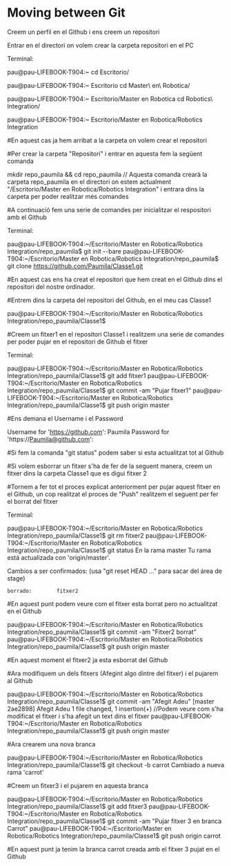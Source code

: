 # Moving between Git
Creem un perfil en el Github i ens creem un repositori

Entrar en el directori on volem crear la carpeta repositori en el PC

Terminal:

pau@pau-LIFEBOOK-T904:~ cd Escritorio/

pau@pau-LIFEBOOK-T904:~ Escritorio cd Master\ en\ Robotica/

pau@pau-LIFEBOOK-T904:~ Escritorio/Master en Robotica cd Robotics\ Integration/

pau@pau-LIFEBOOK-T904:~ Escritorio/Master en Robotica/Robotics Integration

#En aquest cas ja hem arribat a la carpeta on volem crear el repositori

#Per crear la carpeta "Repositori" i entrar en aquesta fem la següent comanda

mkdir repo_paumila && cd repo_paumila // Aquesta comanda crearà la carpeta repo_paumila en el directori on estem actualment "/Escritorio/Master en Robotica/Robotics Integration" i entrara dins la carpeta per poder realitzar més comandes

#A continuació fem una serie de comandes per inicialitzar el respositori amb el Github

Terminal:

pau@pau-LIFEBOOK-T904:~/Escritorio/Master en Robotica/Robotics Integration/repo_paumila$ git init --bare
pau@pau-LIFEBOOK-T904:~/Escritorio/Master en Robotica/Robotics Integration/repo_paumila$ git clone https://github.com/Paumila/Classe1.git

#En aquest cas ens ha creat el repositori que hem creat en el Github dins el repositori del nostre ordinador. 

#Entrem dins la carpeta del repositori del Github, en el meu cas Classe1

pau@pau-LIFEBOOK-T904:~/Escritorio/Master en Robotica/Robotics Integration/repo_paumila/Classe1$

#Creem un fitxer1 en el repositori Classe1 i realitzem una serie de comandes per poder pujar en el repositori de Github el fitxer

Terminal:

pau@pau-LIFEBOOK-T904:~/Escritorio/Master en Robotica/Robotics Integration/repo_paumila/Classe1$ git add fitxer1
pau@pau-LIFEBOOK-T904:~/Escritorio/Master en Robotica/Robotics Integration/repo_paumila/Classe1$ git commit -am "Pujar fitxer1"
pau@pau-LIFEBOOK-T904:~/Escritorio/Master en Robotica/Robotics Integration/repo_paumila/Classe1$ git push origin master

#Ens demana el Username i el Password

Username for 'https://github.com': Paumila
Password for 'https://Paumila@github.com': 

#Si fem la comanda "git status" podem saber si esta actualitzat tot al Github

#Si volem esborrar un fitxer s'ha de fer de la seguent manera, creem un fitxer dins la carpeta Classe1 que es digui fitxer 2

#Tornem a fer tot el proces explicat anteriorment per pujar aquest fitxer en el Github, un cop realitzat el proces de "Push" realitzem el seguent per fer el borrat del fitxer

Terminal:

pau@pau-LIFEBOOK-T904:~/Escritorio/Master en Robotica/Robotics Integration/repo_paumila/Classe1$ git rm fitxer2
pau@pau-LIFEBOOK-T904:~/Escritorio/Master en Robotica/Robotics Integration/repo_paumila/Classe1$ git status
En la rama master
Tu rama está actualizada con 'origin/master'.

Cambios a ser confirmados:
  (usa "git reset HEAD <archivo>..." para sacar del área de stage)

	borrado:        fitxer2

#En aquest punt podem veure com el fitxer esta borrat pero no actualitzat en el Github

pau@pau-LIFEBOOK-T904:~/Escritorio/Master en Robotica/Robotics Integration/repo_paumila/Classe1$ git commit -am "Fitxer2 borrat"
pau@pau-LIFEBOOK-T904:~/Escritorio/Master en Robotica/Robotics Integration/repo_paumila/Classe1$ git push origin master

#En aquest moment el fitxer2 ja esta esborrat del Github

#Ara modifiquem un dels fitxers (Afegint algo dintre del fitxer) i el pujarem al Github

pau@pau-LIFEBOOK-T904:~/Escritorio/Master en Robotica/Robotics Integration/repo_paumila/Classe1$ git commit -am "Afegit Adeu"
[master 2ae2898] Afegit Adeu
 1 file changed, 1 insertion(+) //Podem veure com s'ha modificat el fitxer i s'ha afegit un text dins el fitxer
pau@pau-LIFEBOOK-T904:~/Escritorio/Master en Robotica/Robotics Integration/repo_paumila/Classe1$ git push origin master

#Ara crearem una nova branca

pau@pau-LIFEBOOK-T904:~/Escritorio/Master en Robotica/Robotics Integration/repo_paumila/Classe1$ git checkout -b carrot
Cambiado a nueva rama 'carrot'

#Creem un fitxer3 i el pujarem en aquesta branca

pau@pau-LIFEBOOK-T904:~/Escritorio/Master en Robotica/Robotics Integration/repo_paumila/Classe1$ git add fitxer3
pau@pau-LIFEBOOK-T904:~/Escritorio/Master en Robotica/Robotics Integration/repo_paumila/Classe1$ git commit -am "Pujar fitxer 3 en branca Carrot"
pau@pau-LIFEBOOK-T904:~/Escritorio/Master en Robotica/Robotics Integration/repo_paumila/Classe1$ git push origin carrot

#En aquest punt ja tenim la branca carrot creada amb el fitxer 3 pujat en el Github 
